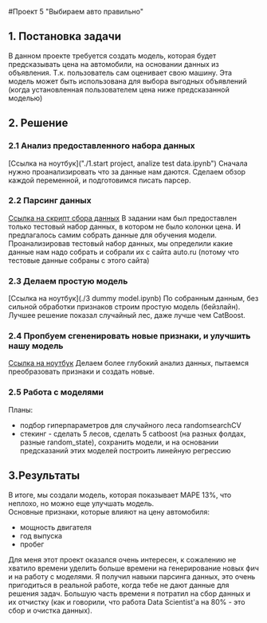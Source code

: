#Проект 5 "Выбираем авто правильно"

## 1. Постановка задачи

В данном проекте требуется создать модель, которая будет предсказывать цена на автомобили, на основании данных из объявления.
Т.к. пользователь сам оценивает свою машину. Эта модель может быть использована для выбора выгодных объявлений (когда установленная пользователем цена ниже предсказанной моделью)

## 2. Решение

### 2.1 Анализ предоставленного набора данных

[Ссылка на ноутбук]("./1.start project, analize test data.ipynb")
Сначала нужно проанализировать что за данные нам даются. Сделаем обзор каждой переменной, и подготовимся писать парсер. 

### 2.2 Парсинг данных
[Ссылка на скрипт сбора данных](./autoru_parser.py)
В задании нам был предоставлен только тестовый набор данных, в котором не было колонки цена. И предлагалось самим собрать данные для обучения модели. Проанализировав тестовый набор данных, мы определили какие данные нам надо собрать и собрали их с сайта auto.ru (потому что тестовые данные собраны с этого сайта)  

### 2.3 Делаем простую модель
[Ссылка на ноутбук](./3 dummy model.ipynb)
По собранным данным, без сильной обработки признаков строим простую модель (бейзлайн). Лучшее решение показал случайный лес, даже лучше чем CatBoost.

### 2.4 Пропбуем сгененировать новые признаки, и улучшить нашу модель
[Ссылка на ноутбук](./4.feature_enginering.ipynb)
Делаем более глубокий анализ данных, пытаемся преобразовать признаки и создать новые.

### 2.5 Работа с моделями
Планы:
- подбор гиперпараметров для случайного леса randomsearchCV
- стекинг - сделать 5 лесов, сделать 5 catboost (на разных фолдах, разные random_state), сохранить модели, и на основании предсказаний этих моделей построить линейную регрессию


## 3.Результаты

В итоге, мы создали модель, которая показывает MAPE 13%, что неплохо, но можно еще улучшать модель.  
Основные признаки, которые влияют на цену автомобиля:
- мощность двигателя
- год выпуска
- пробег

Для меня этот проект оказался очень интересен, к сожалению не хватило времени уделить больше времени на генерирование новых фич и на работу с моделями. Я получил навыки парсинга данных, это очень пригодиться в реальной работе, когда тебе не дают данные для решения задач.
Большую часть времени я потратил на сбор данных и их отчистку (как и говорили, что работа Data Scientist'а на 80% - это сбор и очистка данных).




